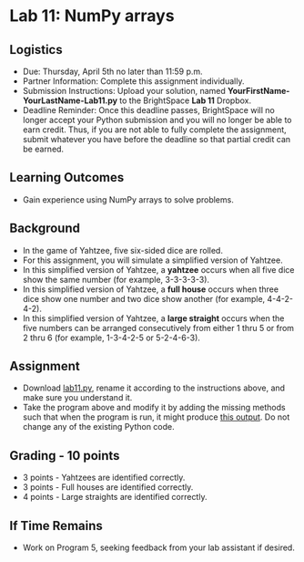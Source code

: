 # Lab 11: NumPy arrays

## Logistics

* Due: Thursday, April 5th no later than 11:59 p.m.
* Partner Information: Complete this assignment individually.
* Submission Instructions: Upload your solution, named **YourFirstName-YourLastName-Lab11.py** to the BrightSpace **Lab 11** Dropbox.
* Deadline Reminder: Once this deadline passes, BrightSpace will no longer accept your Python submission and you will no longer be able to earn credit. Thus, if you are not able to fully complete the assignment, submit whatever you have before the deadline so that partial credit can be earned.

## Learning Outcomes

* Gain experience using NumPy arrays to solve problems.

## Background

* In the game of Yahtzee, five six-sided dice are rolled.
* For this assignment, you will simulate a simplified version of Yahtzee.
* In this simplified version of Yahtzee, a **yahtzee** occurs when all five dice show the same number (for example, 3-3-3-3-3).
* In this simplified version of Yahtzee, a **full house** occurs when three dice show one number and two dice show another (for example, 4-4-2-4-2).
* In this simplified version of Yahtzee, a **large straight** occurs when the five numbers can be arranged consecutively from either 1 thru 5 or from 2 thru 6 (for example, 1-3-4-2-5 or 5-2-4-6-3).

## Assignment

* Download [lab11.py][1], rename it according to the instructions above, and make sure you understand it.
* Take the program above and modify it by adding the missing methods such that when the program is run, it might produce [this output][2]. Do not change any of the existing Python code.

## Grading - 10 points
* 3 points - Yahtzees are identified correctly.
* 3 points - Full houses are identified correctly.
* 4 points - Large straights are identified correctly.

## If Time Remains

* Work on Program 5, seeking feedback from your lab assistant if desired.

[1]: https://www.cs.montana.edu/paxton/classes/csci127/inlabs/lab11/lab11.py
[2]: https://www.cs.montana.edu/paxton/classes/csci127/inlabs/lab11/output.txt
